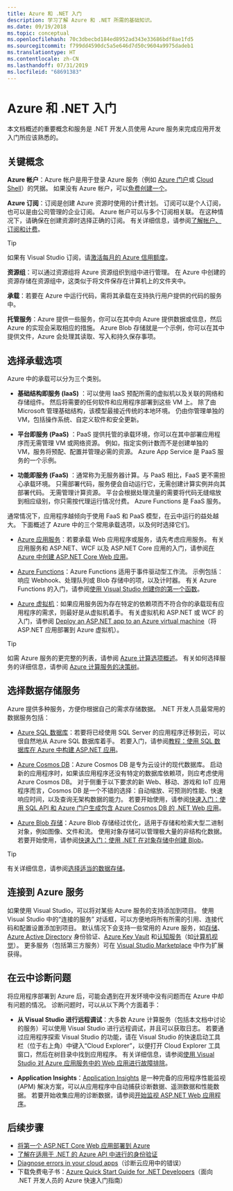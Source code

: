 ```yaml
---
title: Azure 和 .NET 入门
description: 学习了解 Azure 和 .NET 所需的基础知识。
ms.date: 09/19/2018
ms.topic: conceptual
ms.openlocfilehash: 70c3dbecbd184ed8952ad343e33686bdf8ae1fd5
ms.sourcegitcommit: f799dd4590dc5a5e646d7d50c9604a9975dadeb1
ms.translationtype: HT
ms.contentlocale: zh-CN
ms.lasthandoff: 07/31/2019
ms.locfileid: "68691383"
---
```

# <a name="get-started-with-azure-and-net"></a>Azure 和 .NET 入门

本文档概述的重要概念和服务是 .NET 开发人员使用 Azure 服务来完成应用开发入门所应该熟悉的。

## <a name="key-concepts"></a>关键概念

**Azure 帐户**：Azure 帐户是用于登录 Azure 服务（例如 [Azure 门户](https://portal.azure.com)或 [Cloud Shell](https://shell.azure.com)）的凭据。 如果没有 Azure 帐户，可以[免费创建一个](https://azure.microsoft.com/free/dotnet/)。

**Azure 订阅**：订阅是创建 Azure 资源时使用的计费计划。 订阅可以是个人订阅，也可以是由公司管理的企业订阅。 Azure 帐户可以与多个订阅相关联。 在这种情况下，请确保在创建资源时选择正确的订阅。 有关详细信息，请参阅[了解帐户、订阅和计费](https://docs.microsoft.com/azure/guides/developer/azure-developer-guide#understanding-accounts-subscriptions-and-billing)。

> [!TIP]
> 如果有 Visual Studio 订阅，请[激活每月的 Azure 信用额度](https://azure.microsoft.com/pricing/member-offers/credit-for-visual-studio-subscribers/)。

**资源组**：可以通过资源组将 Azure 资源组织到组中进行管理。 在 Azure 中创建的资源存储在资源组中，这类似于将文件保存在计算机上的文件夹中。

**承载**：若要在 Azure 中运行代码，需将其承载在支持执行用户提供的代码的服务中。

**托管服务**：Azure 提供一些服务，你可以在其中向 Azure 提供数据或信息，然后 Azure 的实现会采取相应的措施。 Azure Blob 存储就是一个示例，你可以在其中提供文件，Azure 会处理其读取、写入和持久保存事项。

## <a name="choosing-a-hosting-option"></a>选择承载选项

Azure 中的承载可以分为三个类别。

* **基础结构即服务 (IaaS)** ：可以使用 IaaS 预配所需的虚拟机以及关联的网络和存储组件。 然后将需要的任何软件和应用程序部署到这些 VM 上。 除了由 Microsoft 管理基础结构，该模型最接近传统的本地环境。 仍由你管理单独的 VM，包括操作系统、自定义软件和安全更新。

* **平台即服务 (PaaS)** ：PaaS 提供托管的承载环境，你可以在其中部署应用程序而无需管理 VM 或网络资源。 例如，指定实例计数而不是创建单独的 VM，服务将预配、配置并管理必需的资源。 Azure App Service 是 PaaS 服务的一个示例。
  
* **功能即服务 (FaaS)** ：通常称为无服务器计算。与 PaaS 相比，FaaS 更不需担心承载环境。 只需部署代码，服务便会自动运行它，无需创建计算实例并向其部署代码。 无需管理计算资源。 平台会根据处理流量的需要将代码无缝缩放到相应级别，你只需按代理运行情况付费。 Azure Functions 是 FaaS 服务。

通常情况下，应用程序越倾向于使用 FaaS 和 PaaS 模型，在云中运行的益处越大。 下面概述了 Azure 中的三个常用承载选项，以及何时选择它们。

* [Azure 应用服务](https://docs.microsoft.com/azure/app-service/app-service-value-prop-what-is)：若要承载 Web 应用程序或服务，请先考虑应用服务。 有关应用服务和 ASP.NET、WCF 以及 ASP.NET Core 应用的入门，请参阅[在 Azure 中创建 ASP.NET Core Web 应用](https://docs.microsoft.com/azure/app-service/app-service-web-get-started-dotnet)。

* [Azure Functions](https://docs.microsoft.com/azure/azure-functions/functions-overview)：Azure Functions 适用于事件驱动型工作流。 示例包括：响应 Webhook、处理队列或 Blob 存储中的项，以及计时器。 有关 Azure Functions 的入门，请参阅[使用 Visual Studio 创建你的第一个函数](https://docs.microsoft.com/azure/azure-functions/functions-create-your-first-function-visual-studio)。

* [Azure 虚拟机](https://docs.microsoft.com/azure/virtual-machines/)：如果应用服务因为存在特定的依赖项而不符合你的承载现有应用程序的需求，则最好是从虚拟机着手。 有关虚拟机和 ASP.NET 或 WCF 的入门，请参阅 [Deploy an ASP.NET app to an Azure virtual machine](https://tutorials.visualstudio.com/aspnet-vm/intro)（将 ASP.NET 应用部署到 Azure 虚拟机）。

> [!TIP]
> 如需 Azure 服务的更完整的列表，请参阅 [Azure 计算选项概述](https://docs.microsoft.com/azure/architecture/guide/technology-choices/compute-overview#azure-compute-options)。 有关如何选择服务的详细信息，请参阅 [Azure 计算服务的决策树](https://docs.microsoft.com/azure/architecture/guide/technology-choices/compute-decision-tree)。

## <a name="choosing-a-data-storage-service"></a>选择数据存储服务

Azure 提供多种服务，方便你根据自己的需求存储数据。 .NET 开发人员最常用的数据服务包括：

* [Azure SQL 数据库](https://docs.microsoft.com/azure/sql-database/)：若要将已经使用 SQL Server 的应用程序迁移到云，可以很自然地从 Azure SQL 数据库着手。 若要入门，请参阅[教程：使用 SQL 数据库在 Azure 中构建 ASP.NET 应用](https://docs.microsoft.com/azure/app-service/app-service-web-tutorial-dotnet-sqldatabase)。

* [Azure Cosmos DB](https://docs.microsoft.com/azure/cosmos-db/)：Azure Cosmos DB 是专为云设计的现代数据库。 启动新的应用程序时，如果该应用程序还没有特定的数据库依赖项，则应考虑使用 Azure Cosmos DB。 对于侧重于以下要求的新 Web、移动、游戏和 IoT 应用程序而言，Cosmos DB 是一个不错的选择：自动缩放、可预测的性能、快速响应时间，以及查询无架构数据的能力。 若要开始使用，请参阅[快速入门：使用 SQL API 和 Azure 门户生成包含 Azure Cosmos DB 的 .NET Web 应用](https://docs.microsoft.com/azure/cosmos-db/create-sql-api-dotnet)。

* [Azure Blob 存储](https://docs.microsoft.com/azure/storage/)：Azure Blob 存储经过优化，适用于存储和检索大型二进制对象，例如图像、文件和流。 使用对象存储可以管理极大量的非结构化数据。 若要开始使用，请参阅[快速入门：使用 .NET 在对象存储中创建 Blob](https://docs.microsoft.com/azure/storage/blobs/storage-quickstart-blobs-dotnet)。

> [!TIP]
> 有关详细信息，请参阅[选择适当的数据存储](https://docs.microsoft.com/azure/architecture/guide/technology-choices/data-store-overview)。

## <a name="connecting-to-azure-services"></a>连接到 Azure 服务

如果使用 Visual Studio，可以将对某些 Azure 服务的支持添加到项目。  使用 Visual Studio 中的“连接的服务”  对话框，可以方便地将所有所需的引用、连接代码和配置设置添加到项目。  默认情况下会支持一些常用的 Azure 服务，如[存储](/azure/vs-azure-tools-connected-services-storage)、[Azure Active Directory](/azure/active-directory/develop/vs-active-directory-add-connected-service) 身份验证、[Azure Key Vault](/azure/key-vault/vs-key-vault-add-connected-service) 和[认知服务](/azure/cognitive-services/)（如[计算机视觉](/azure/cognitive-services/computer-vision/vs-computer-vision-connected-service)）。  更多服务（包括第三方服务）可在 [Visual Studio Marketplace](https://marketplace.visualstudio.com/search?term=connected%20service&target=VS&category=Tools&vsVersion=&subCategory=All&sortBy=Relevance) 中作为扩展获得。

## <a name="diagnosing-problems-in-the-cloud"></a>在云中诊断问题
将应用程序部署到 Azure 后，可能会遇到在开发环境中没有问题而在 Azure 中却有问题的情况。 诊断问题时，可以从以下两个方面着手：

* **从 Visual Studio 进行远程调试**：大多数 Azure 计算服务（包括本文档中讨论的服务）可以使用 Visual Studio 进行远程调试，并且可以获取日志。 若要通过应用程序探索 Visual Studio 的功能，请在 Visual Studio 的快速启动工具栏（位于右上角）中键入“Cloud Explorer”，以便打开 Cloud Explorer 工具窗口，然后在树目录中找到应用程序。 有关详细信息，请参阅[使用 Visual Studio 对 Azure 应用服务中的 Web 应用进行故障排除](https://docs.microsoft.com/azure/app-service/web-sites-dotnet-troubleshoot-visual-studio#remotedebug)。

* **Application Insights**：[Application Insights](https://docs.microsoft.com/azure/application-insights/) 是一种完备的应用程序性能监视 (APM) 解决方案，可以从应用程序中自动捕获诊断数据、遥测数据和性能数据。 若要开始收集应用的诊断数据，请参阅[开始监视 ASP.NET Web 应用程序](https://docs.microsoft.com/azure/application-insights/quick-monitor-portal)。

## <a name="next-steps"></a>后续步骤

* [将第一个 ASP.NET Core Web 应用部署到 Azure](https://docs.microsoft.com/azure/app-service/app-service-web-get-started-dotnet)
* [了解在适用于 .NET 的 Azure API 中进行的身份验证](dotnet-sdk-azure-authenticate.md)
* [Diagnose errors in your cloud apps](https://blogs.msdn.microsoft.com/webdev/2018/02/07/diagnosing-errors-on-your-cloud-apps)（诊断云应用中的错误）
* 下载免费电子书：[Azure Quick Start Guide for .NET Developers](https://www.microsoft.com/net/download/thank-you/azure-quick-start-ebook)（面向 .NET 开发人员的 Azure 快速入门指南）
